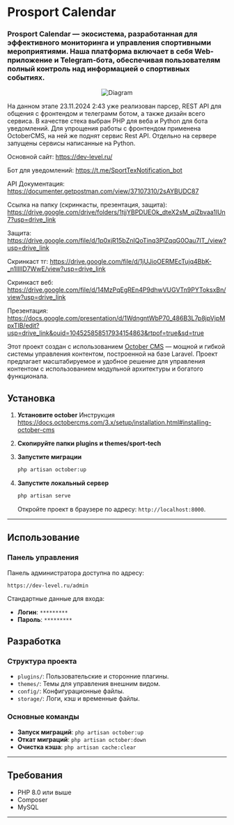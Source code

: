 # Prosport Calendar

### Prosport Calendar — экосистема, разработанная для эффективного мониторинга и управления спортивными мероприятиями. Наша платформа включает в себя Web- приложение и Telegram-бота, обеспечивая пользователям полный контроль над информацией о спортивных событиях.

<p align="center">
    <img src="https://dev-level.ru/storage/app/media/diagram.png" alt="Diagram"/>
</p>

На данном этапе 23.11.2024 2:43 уже реализован парсер, REST API для общения с фронтендом и телеграмм ботом, а также дизайн всего сервиса.
В качестве стека выбран PHP для веба и Python для бота уведомлений.
Для упрощения работы с фронтендом применена OctoberCMS, на ней же поднят сервис Rest API. Отдельно на сервере запущены сервисы написанные на Python.

Основной сайт: https://dev-level.ru/

Бот для уведомлений: https://t.me/SportTexNotification_bot

API Документация: https://documenter.getpostman.com/view/37107310/2sAYBUDC87

Ссылка на папку (скринкасты, презентация, защита): https://drive.google.com/drive/folders/1tjjYBPDUEOk_dteX2sM_qiZbvaa1lUn7?usp=drive_link

Защита: https://drive.google.com/file/d/1p0xjR15bZnIQoTinq3PlZqqG0Oau7IT_/view?usp=drive_link

Скринкаст тг: https://drive.google.com/file/d/1jUJioOERMEcTujq4BbK-_n1IIlID7WwE/view?usp=drive_link

Скринкаст веб: https://drive.google.com/file/d/14MzPqEgREn4P9dhwVUGVTn9PYToksxBn/view?usp=drive_link

Презентация: https://docs.google.com/presentation/d/1WdngntWbP70_486B3L7p8jpVjpMpxTlB/edit?usp=drive_link&ouid=104525858517934154863&rtpof=true&sd=true

Этот проект создан с использованием [October CMS](https://octobercms.com/) — мощной и гибкой системы управления контентом, построенной на базе Laravel. Проект предлагает масштабируемое и удобное решение для управления контентом с использованием модульной архитектуры и богатого функционала.

## Установка

1. **Установите october**
   Инструкция https://docs.octobercms.com/3.x/setup/installation.html#installing-october-cms

2. **Скопируйте папки plugins и themes/sport-tech**

4. **Запустите миграции**
   ```bash
   php artisan october:up
   ```

5. **Запустите локальный сервер**
   ```bash
   php artisan serve
   ```
   Откройте проект в браузере по адресу: `http://localhost:8000`.

---

## Использование

### Панель управления
Панель администратора доступна по адресу:
```
https://dev-level.ru/admin
```

Стандартные данные для входа:
- **Логин**: `*********`
- **Пароль**: `*********`

## Разработка

### Структура проекта
- `plugins/`: Пользовательские и сторонние плагины.
- `themes/`: Темы для управления внешним видом.
- `config/`: Конфигурационные файлы.
- `storage/`: Логи, кэш и временные файлы.

### Основные команды
- **Запуск миграций**: `php artisan october:up`
- **Откат миграций**: `php artisan october:down`
- **Очистка кэша**: `php artisan cache:clear`

---

## Требования

- PHP 8.0 или выше
- Composer
- MySQL

---
